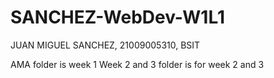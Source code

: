 # SANCHEZ-WebDev-W1L1
JUAN MIGUEL SANCHEZ, 21009005310, BSIT

AMA folder is week 1
Week 2 and 3 folder is for week 2 and 3
